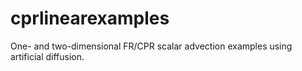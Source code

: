 # cprlinearexamples
One- and two-dimensional FR/CPR scalar advection examples using artificial diffusion. 
